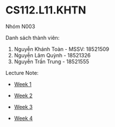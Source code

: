 # CS112.L11.KHTN
Nhóm N003

Danh sách thành viên:
  1. Nguyễn Khánh Toàn - MSSV: 18521509
  2. Nguyễn Lâm Quỳnh - 18521326
  3. Nguyễn Trần Trung - 18521555

Lecture Note:
   - [Week 1](Note/Week1)
   
   - [Week 2](Note/Week2)
   
   - [Week 3](Note/Week3)
   
   - [Week 4](Note/Week4)
